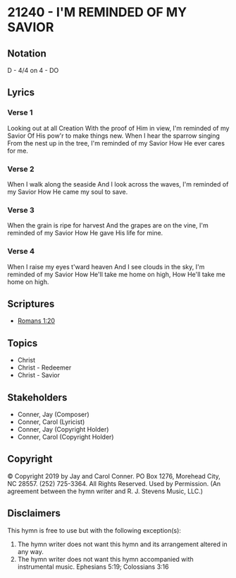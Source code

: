 # 21240 - I'M REMINDED OF MY SAVIOR

## Notation

D - 4/4 on 4 - DO

## Lyrics

### Verse 1

Looking out at all Creation With the proof of Him in view, I'm reminded of my Savior Of His pow'r to make things new. When I hear the sparrow singing From the nest up in the tree, I'm reminded of my Savior How He ever cares for me.

### Verse 2

When I walk along the seaside And I look across the waves, I'm reminded of my Savior How He came my soul to save.

### Verse 3

When the grain is ripe for harvest And the grapes are on the vine, I'm reminded of my Savior How He gave His life for mine.

### Verse 4

When I raise my eyes t'ward heaven And I see clouds in the sky, I'm reminded of my Savior How He'll take me home on high, How He'll take me home on high.


## Scriptures

- [Romans 1:20](https://www.biblegateway.com/passage/?search=Romans%201%3A20)

## Topics

- Christ
- Christ - Redeemer
- Christ - Savior

## Stakeholders

- Conner, Jay (Composer)
- Conner, Carol (Lyricist)
- Conner, Jay (Copyright Holder)
- Conner, Carol (Copyright Holder)

## Copyright

© Copyright 2019 by Jay and Carol Conner. PO Box 1276, Morehead City, NC 28557. (252) 725-3364. All Rights Reserved. Used by Permission.
(An agreement between the hymn writer and R. J. Stevens Music, LLC.)

## Disclaimers

This hymn is free to use but with the following exception(s):
1. The hymn writer does not want this hymn and its arrangement altered in any way.
2. The hymn writer does not want this hymn accompanied with instrumental music.
Ephesians 5:19; Colossians 3:16

